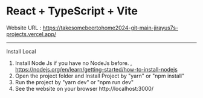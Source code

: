 # React + TypeScript + Vite


Website URL :  https://takesomebeertohome2024-git-main-jirayus7s-projects.vercel.app/

--------------------
Install Local
1.  Install  Node Js if you have no  NodeJs before.  , https://nodejs.org/en/learn/getting-started/how-to-install-nodejs
2.   Open the project folder and Install Project   by  "yarn" or  "npm install"
3.   Run the project by  "yarn dev" or "npm run dev"
4.   See the website on your browser  http://localhost:3000/
 